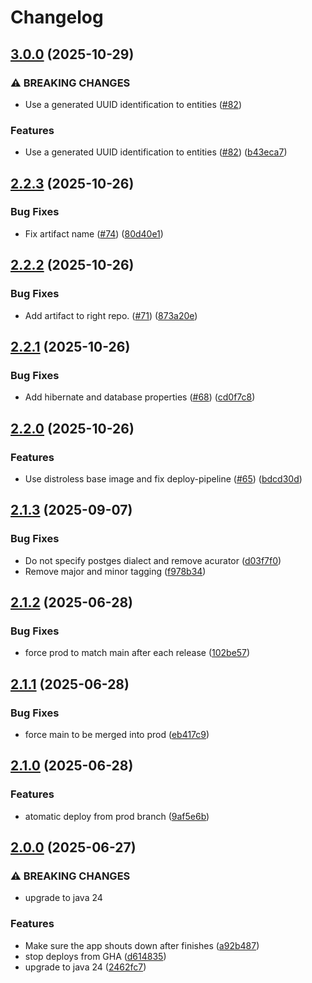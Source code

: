 # Changelog

## [3.0.0](https://github.com/stunor92/OriGo-Batch/compare/v2.2.3...v3.0.0) (2025-10-29)


### ⚠ BREAKING CHANGES

* Use a generated UUID identification to entities ([#82](https://github.com/stunor92/OriGo-Batch/issues/82))

### Features

* Use a generated UUID identification to entities ([#82](https://github.com/stunor92/OriGo-Batch/issues/82)) ([b43eca7](https://github.com/stunor92/OriGo-Batch/commit/b43eca7a6605966ecf507a53a4fff504af846492))

## [2.2.3](https://github.com/stunor92/OriGo-Batch/compare/v2.2.2...v2.2.3) (2025-10-26)


### Bug Fixes

* Fix artifact name ([#74](https://github.com/stunor92/OriGo-Batch/issues/74)) ([80d40e1](https://github.com/stunor92/OriGo-Batch/commit/80d40e1a7d36a1c53989e58bb7e17c672ee00d64))

## [2.2.2](https://github.com/stunor92/OriGo-Batch/compare/v2.2.1...v2.2.2) (2025-10-26)


### Bug Fixes

* Add artifact to right repo. ([#71](https://github.com/stunor92/OriGo-Batch/issues/71)) ([873a20e](https://github.com/stunor92/OriGo-Batch/commit/873a20e37f01dfdafcf699cda7b7c3439dc3a1d4))

## [2.2.1](https://github.com/stunor92/OriGo-Batch/compare/v2.2.0...v2.2.1) (2025-10-26)


### Bug Fixes

* Add hibernate and database properties ([#68](https://github.com/stunor92/OriGo-Batch/issues/68)) ([cd0f7c8](https://github.com/stunor92/OriGo-Batch/commit/cd0f7c8b0cbf9f3a1ace9ded361a5a4c013d315b))

## [2.2.0](https://github.com/stunor92/OriGo-Batch/compare/v2.1.3...v2.2.0) (2025-10-26)


### Features

* Use distroless base image and fix deploy-pipeline ([#65](https://github.com/stunor92/OriGo-Batch/issues/65)) ([bdcd30d](https://github.com/stunor92/OriGo-Batch/commit/bdcd30dfd4d7cce074c12e779346ae89247cab11))

## [2.1.3](https://github.com/stunor92/OriGo-Batch/compare/v2.1.2...v2.1.3) (2025-09-07)


### Bug Fixes

* Do not specify postges dialect and remove acurator ([d03f7f0](https://github.com/stunor92/OriGo-Batch/commit/d03f7f0ca4f1d0654f00c1f3434d716f67e8cbef))
* Remove major and minor tagging ([f978b34](https://github.com/stunor92/OriGo-Batch/commit/f978b34a635890c52da520c619d7245583cdba78))

## [2.1.2](https://github.com/stunor92/OriGo-Batch/compare/v2.1.1...v2.1.2) (2025-06-28)


### Bug Fixes

* force prod to match main after each release ([102be57](https://github.com/stunor92/OriGo-Batch/commit/102be57dd6b5230fa0b10323a8ca7a8d26e8bdc1))

## [2.1.1](https://github.com/stunor92/OriGo-Batch/compare/v2.1.0...v2.1.1) (2025-06-28)


### Bug Fixes

* force main to be merged into prod ([eb417c9](https://github.com/stunor92/OriGo-Batch/commit/eb417c9adefaea662465b9d99fa55a7c9ec09897))

## [2.1.0](https://github.com/stunor92/OriGo-Batch/compare/v2.0.0...v2.1.0) (2025-06-28)


### Features

* atomatic deploy from prod branch ([9af5e6b](https://github.com/stunor92/OriGo-Batch/commit/9af5e6b1262bac65dcaf23ff53d941138495bd13))

## [2.0.0](https://github.com/stunor92/OriGo-Batch/compare/v1.0.2...v2.0.0) (2025-06-27)


### ⚠ BREAKING CHANGES

* upgrade to java 24

### Features

* Make sure the app shouts down after finishes ([a92b487](https://github.com/stunor92/OriGo-Batch/commit/a92b487578b2d84a29b2c55354c4626407cea4ff))
* stop deploys from GHA ([d614835](https://github.com/stunor92/OriGo-Batch/commit/d614835fe085d07ee85338307906d1ff31dbde69))
* upgrade to java 24 ([2462fc7](https://github.com/stunor92/OriGo-Batch/commit/2462fc7f6c6cd2ae137b932bcb190ed79ae40fd2))
